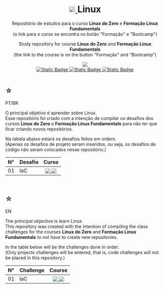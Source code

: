 <h1 align="center">
    <a href="https://pokemondb.net/pokedex/piplup">
        <img width="20" src="https://img.pokemondb.net/sprites/black-white/anim/normal/piplup.gif" alt="Piplup">
    </a>
    <span>Linux</span>
</h1>

<div align="center">
    <p> 
        Repositório de estudos para o curso <b>Linux do Zero</b> e <b>Formação Linux Fundamentals</b> <br> (o link para o curso se encontra no botão "Formação" e "Bootcamp") 
    </p>
    <p> 
        Study repository for course <b>Linux do Zero</b> and <b>Formação Linux Fundamentals</b> <br> (the link to the course is on the button "Formação" and "Bootcamp") 
    </p>
    <img src="https://img.shields.io/badge/linux-black?style=for-the-badge&logo=Linux&logoColor=white" />
    <br>
    <a href="https://www.dio.me/users/juhh1956">
        <img alt="Static Badge" src="https://img.shields.io/badge/my%20profile-red?style=for-the-badge&color=white">
    </a>
    <a href="https://web.dio.me/track/0f7d9150-7d42-416a-99d7-71006bb7f45b">
        <img alt="Static Badge" src="https://img.shields.io/badge/formação-red?style=for-the-badge&color=white">
    </a> 
    <a href="https://web.dio.me/track/b0ef54d5-5955-48f9-adf3-46e5544e854f?tab=path">
        <img alt="Static Badge" src="https://img.shields.io/badge/bootcamp-red?style=for-the-badge&color=white">
    </a> <br> <br>
    <b> </b> 
</div>

<div>
    <h2>☆</h2>
    <p>PT/BR</p>
    <p>
    O principal objetivo é aprender sobre Linux.<br>
    Esse repositório foi criado com a intenção de compilar os desafios dos cursos <b>Linux do Zero</b> e <b>Formação Linux Fundamentals</b> para não ter que ficar criando novos repositórios.</p>
    <p>Na tabela abaixo estará os desafios feitos em ordem. <br> (Apenas os desafios de projeto seram inseridos, ou seja, os desafios de código não seram colocados nesse repositório.) </p>
    <table>
        <thead>
            <tr align="left">
                <th>N°</th>
                <th>Desafio</th>
                <th>Curso</th>
            </tr>
        </thead>
    <tbody align="left">
        <tr>
            <td>01</td>
            <td>IaC</td>
            <td align="center">
                <a href="">
                    <img align="center" src="https://img.shields.io/badge/formação-red?style=for-the-badge&color=white">
                </a>
                <a>
                    <img align="center" src="https://img.shields.io/badge/bootcamp-red?style=for-the-badge&color=white">
                </a>
            </td>
        </tr>
    </tbody>
    <tfoot></tfoot>
    </table>
</div>

   <br>

<div>
    <h2>☆</h2>
    <p>EN</p>
    <p>
    The principal objective is learn Linux.<br>
    This repository was created with the intention of compiling the class challenges for the courses <b>Linux do Zero</b> and <b>Formação Linux Fundamentals</b> to not have to create new repositories.</p>
    <p>In the table below will be the challenges done in order.<br> (Only projects challenges will be entered, that is, code challenges will not be placed in this repository.) </p>
    <table>
        <thead>
            <tr align="left">
                <th>N°</th>
                <th>Challenge</th>
                <th>Course</th>
            </tr>
        </thead>
    <tbody align="left">
        <tr>
            <td>01</td>
            <td>IaC</td>
            <td align="center">
                <a href="">
                    <img align="center" src="https://img.shields.io/badge/formação-red?style=for-the-badge&color=white">
                </a>
                <a>
                    <img align="center" src="https://img.shields.io/badge/bootcamp-red?style=for-the-badge&color=white">
                </a>
            </td>
        </tr>
    </tbody>
    <tfoot></tfoot>
    </table>
    
</div>
